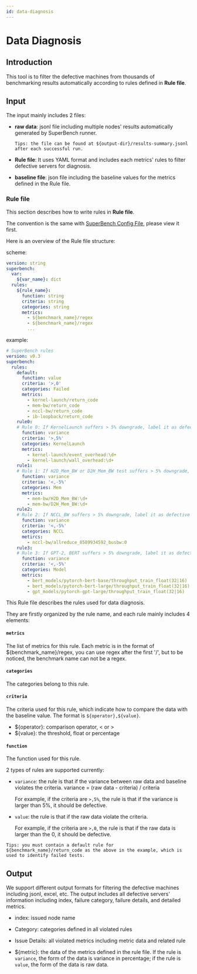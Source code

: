 ```yaml
---
id: data-diagnosis
---
```


# Data Diagnosis

## Introduction

This tool is to filter the defective machines from thousands of benchmarking results automatically according to rules defined in **Rule file**.

## Input

The input mainly includes 2 files:

 - **raw data**: jsonl file including multiple nodes' results automatically generated by SuperBench runner.

    `Tips: the file can be found at ${output-dir}/results-summary.jsonl after each successful run.`

 - **Rule file**: It uses YAML format and includes each metrics' rules to filter defective servers for diagnosis.

- **baseline file**: json file including the baseline values for the metrics defined in the Rule file.

### Rule file

This section describes how to write rules in **Rule file**.

The convention is the same with [SuperBench Config File](https://microsoft.github.io/superbenchmark/docs/superbench-config), please view it first.

Here is an overview of the Rule file structure:

scheme:
```yaml
version: string
superbench:
  var:
    ${var_name}: dict
  rules:
    ${rule_name}:
      function: string
      criteria: string
      categories: string
      metrics:
        - ${benchmark_name}/regex
        - ${benchmark_name}/regex
        ...
```

example:
```yaml
# SuperBench rules
version: v0.3
superbench:
  rules:
    default:
      function: value
      criteria: '>,0'
      categories: Failed
      metrics:
        - kernel-launch/return_code
        - mem-bw/return_code
        - nccl-bw/return_code
        - ib-loopback/return_code
    rule0:
    # Rule 0: If KernelLaunch suffers > 5% downgrade, label it as defective
      function: variance
      criteria: '>,5%'
      categories: KernelLaunch
      metrics:
        - kernel-launch/event_overhead:\d+
        - kernel-launch/wall_overhead:\d+
    rule1:
    # Rule 1: If H2D_Mem_BW or D2H_Mem_BW test suffers > 5% downgrade, label it as defective
      function: variance
      criteria: '<,-5%'
      categories: Mem
      metrics:
        - mem-bw/H2D_Mem_BW:\d+
        - mem-bw/D2H_Mem_BW:\d+
    rule2:
    # Rule 2: If NCCL_BW suffers > 5% downgrade, label it as defective
      function: variance
      criteria: '<,-5%'
      categories: NCCL
      metircs:
        - nccl-bw/allreduce_8589934592_busbw:0
    rule3:
    # Rule 3: If GPT-2, BERT suffers > 5% downgrade, label it as defective
      function: variance
      criteria: '<,-5%'
      categories: Model
      metrics:
        - bert_models/pytorch-bert-base/throughput_train_float(32|16)
        - bert_models/pytorch-bert-large/throughput_train_float(32|16)
        - gpt_models/pytorch-gpt-large/throughput_train_float(32|16)
```

This Rule file describes the rules used for data diagnosis.

They are firstly organized by the rule name, and each rule mainly includes 4 elements:

#### `metrics`

The list of metrics for this rule. Each metric is in the format of ${benchmark_name}/regex, you can use regex after the first '/', but to be noticed, the benchmark name can not be a regex.

#### `categories`

The categories belong to this rule.

#### `criteria`

The criteria used for this rule, which indicate how to compare the data with the baseline value. The format is `${operator},${value}`.

- ${operator}: comparison operator, < or >
- ${value}: the threshold, float or percentage

#### `function`

The function used for this rule.

2 types of rules are supported currently:

- `variance`: the rule is that if the variance between raw data and baseline violates the criteria. variance = (raw data - criteria) / criteria

  For example, if the criteria are `>,5%`, the rule is that if the variance is larger than 5%, it should be defective.

- `value`: the rule is that if the raw data violate the criteria.

  For example, if the criteria are `>,0`, the rule is that if the raw data is larger than the 0, it should be defective.

`Tips: you must contain a default rule for ${benchmark_name}/return_code as the above in the example, which is used to identify failed tests.`

## Output

We support different output formats for filtering the defective machines including jsonl, excel, etc. The output includes all defective servers' information including index, failure category, failure details, and detailed metrics.

- index: issued node name

- Category: categories defined in all violated rules

- Issue Details: all violated metrics including metric data and related rule

- ${metric}: the data of the metrics defined in the rule file. If the rule is `variance`, the form of the data is variance in percentage; if the rule is `value`, the form of the data is raw data.
